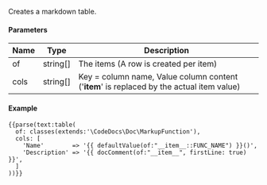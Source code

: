Creates a markdown table.

#### Parameters

| Name | Type | Description
| ---- | ---- | -----------
| of | string[] | The items (A row is created per item)
| cols | string[] | Key = column name, Value column content ('__item__' is replaced by the actual item value)

#### Example

```
{{parse(text:table(
  of: classes(extends:'\CodeDocs\Doc\MarkupFunction'),
  cols: [
    'Name'        => '{{ defaultValue(of:"__item__::FUNC_NAME") }}()',
    'Description' => '{{ docComment(of:"__item__", firstLine: true) }}',
  ]
))}}
```
